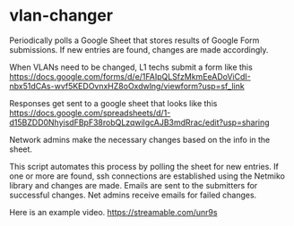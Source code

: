 # vlan-changer
Periodically polls a Google Sheet that stores results of Google Form submissions. If new entries are found, changes are made accordingly.

When VLANs need to be changed, L1 techs submit a form like this https://docs.google.com/forms/d/e/1FAIpQLSfzMkmEeADoViCdI-nbx51dCAs-wvf5KEDOvnxHZ8oOxdwlng/viewform?usp=sf_link

Responses get sent to a google sheet that looks like this https://docs.google.com/spreadsheets/d/1-d15BZDD0NhyisdFBpF38robQLzqwilgcAJB3mdRrac/edit?usp=sharing

Network admins make the necessary changes based on the info in the sheet.

This script automates this process by polling the sheet for new entries. If one or more are found, ssh connections are established using the Netmiko library and changes are made. Emails are sent to the submitters for successful changes. Net admins receive emails for failed changes.

Here is an example video. https://streamable.com/unr9s
